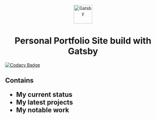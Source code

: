 <p align="center">
  <a href="https://www.gatsbyjs.com">
    <img alt="Gatsby" src="https://www.gatsbyjs.com/Gatsby-Monogram.svg" width="60" />
  </a>
</p>
<h1 align="center">
  Personal Portfolio Site build with Gatsby
</h1>

[![Codacy Badge](https://app.codacy.com/project/badge/Grade/8202b0e4818f4f259191f7649502cf10)](https://www.codacy.com/gh/sgnilreutr/portfolio-site/dashboard?utm_source=github.com&amp;utm_medium=referral&amp;utm_content=sgnilreutr/portfolio-site&amp;utm_campaign=Badge_Grade)

<h2>Contains</2>
<ul>
  <li>My current status</li>
    <li>My latest projects</li>
    <li>My notable work</li>
</ul>
